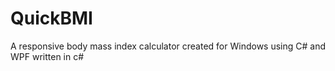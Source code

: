 # QuickBMI
A responsive body mass index calculator created for Windows using C# and WPF 
written in c#
